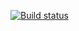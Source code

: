 [![Build status](https://ci.appveyor.com/api/projects/status/rsksf966npee99k0?svg=true)](https://ci.appveyor.com/project/Natali004/api-ci)
